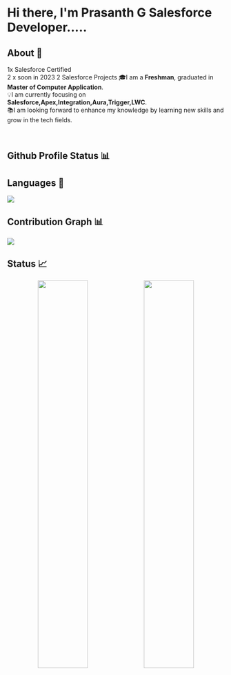 # Hi there, I'm Prasanth G  Salesforce Developer.....
## About 👋 
1x Salesforce Certified<br>2 x soon in 2023
2 Salesforce Projects
🎓I am a **Freshman**, graduated  in **Master of Computer Application**. <br>
💡I am currently focusing on **Salesforce,Apex,Integration,Aura,Trigger,LWC**. <br>
📚I am looking forward to enhance my knowledge by learning new skills and grow in the tech fields.

<!--[![Twitter Badge](https://img.shields.io/badge/Twitter-blue?style=flat&labelColor=1ca0f1&logo=twitter&logoColor=white&link=https://twitter.com/shawsamadrita)](https://twitter.com/prasanthg24)
[![Linkedin Badge](https://img.shields.io/badge/LinkedIn-darkblue?style=flat&labelColor=0e76a8&logo=linkedin&logoColor=white&link=https://www.linkedin.com/in/prasanth-gopinathan/)](https://www.linkedin.com/in/prasanth-gopinathan/)-->

<!--<h1>I will show you who is the master of the Game...</h2>-->


<br/>
<h2>Github Profile Status 📊</h2>


## Languages 📝
<img
src="https://github-readme-stats.vercel.app/api/top-langs/?username=prasanthg24&layout=compact&theme=Nordfox"
/>
## Contribution Graph 📊
<img
src="https://activity-graph.herokuapp.com/graph?username=prasanthg24&theme=chartreuse-light"
/>
## Status 📈
<p align="center">
<img width="48%" src="https://github-readme-stats.vercel.app/api?username=prasanthg24&show_icons=true&theme=tokyonight" />     
<img width="48%" src="https://github-readme-streak-stats.herokuapp.com/?user=prasanthg24&show_icons=true&theme=tokyonight" />
<p/>
<!--
## Github Trophies <h2>

<img src="https://github-profile-trophy.vercel.app/?username=prasanthg24&theme=onelight&no-frame=true&no-bg=true&theme=Nordfox">

![snake animation](https://github.com/prasanthg24/prasanthg24/blob/output/github-contribution-grid-snake.svg)


!<div align="center">
!  <img width="15%" src="https://visitor-badge.glitch.me/prasanthg24" />
!</div>
-->
[snake animation]
(https://github.com/prasanthg24/prasanthg24/blob/output/github-contribution-grid-snake.svg)



I will show you who's the master of the game!!!!!!!!!!!!

